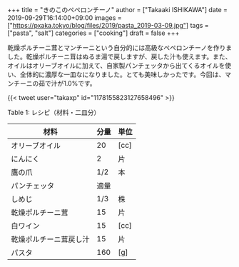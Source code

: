 +++
title = "きのこのペペロンチーノ"
author = ["Takaaki ISHIKAWA"]
date = 2019-09-29T16:14:00+09:00
images = ["https://pxaka.tokyo/blog/files/2019/pasta_2019-03-09.jpg"]
tags = ["pasta", "salt"]
categories = ["cooking"]
draft = false
+++

乾燥ポルチーニ茸とマンチーニという自分的には高級なペペロンチーノを作りました。乾燥ポルチーニ茸はぬるま湯で戻しますが、戻した汁も使えます。また、オイルはオリーブオイルに加えて、自家製パンチェッタから出てくるオイルを使い、全体的に濃厚な一皿なになりました。とても美味しかったです。今回は、マンチーニの茹で汁が1.0%です。  

{{< tweet user="takaxp" id="1178155823127658496" >}}  

<div class="table-caption">
  <span class="table-number">Table 1</span>:
  レシピ（材料・二皿分）
</div>

| 材料        | 分量 | 単位 |
|-----------|----|----|
| オリーブオイル | 20  | [cc] |
| にんにく    | 2   | 片   |
| 鷹の爪      | 1/2 | 本   |
| パンチェッタ | 適量 |      |
| しめじ      | 1/3 | 株   |
| 乾燥ポルチーニ茸 | 15  | 片   |
| 白ワイン    | 15  | [cc] |
| 乾燥ポルチーニ茸戻し汁 | 15  | 片   |
| パスタ      | 160 | [g]  |